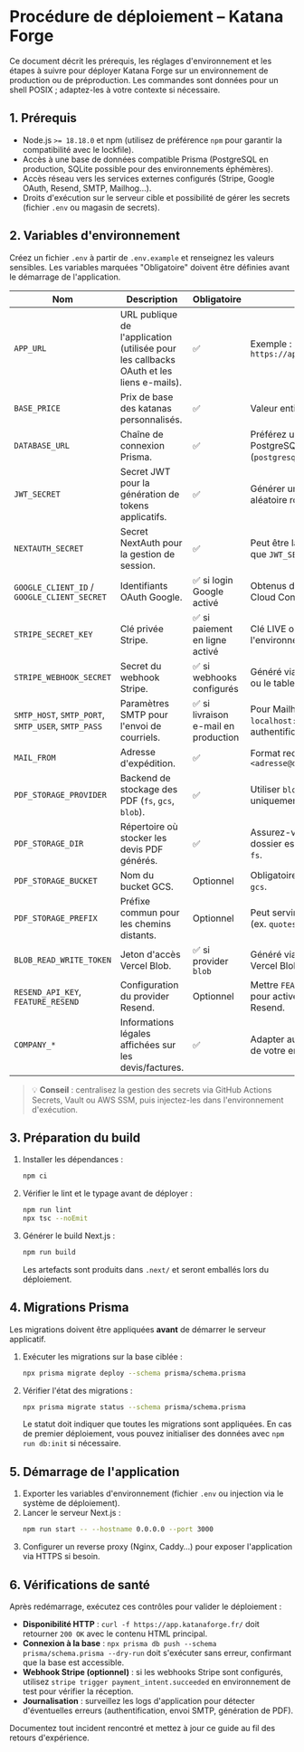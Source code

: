 # Procédure de déploiement – Katana Forge

Ce document décrit les prérequis, les réglages d'environnement et les étapes à suivre pour déployer Katana Forge sur un environnement de production ou de préproduction. Les commandes sont données pour un shell POSIX ; adaptez-les à votre contexte si nécessaire.

## 1. Prérequis

- Node.js `>= 18.18.0` et npm (utilisez de préférence `npm` pour garantir la compatibilité avec le lockfile).
- Accès à une base de données compatible Prisma (PostgreSQL en production, SQLite possible pour des environnements éphémères).
- Accès réseau vers les services externes configurés (Stripe, Google OAuth, Resend, SMTP, Mailhog…).
- Droits d'exécution sur le serveur cible et possibilité de gérer les secrets (fichier `.env` ou magasin de secrets).

## 2. Variables d'environnement

Créez un fichier `.env` à partir de `.env.example` et renseignez les valeurs sensibles. Les variables marquées "Obligatoire" doivent être définies avant le démarrage de l'application.

| Nom | Description | Obligatoire | Notes |
| --- | --- | --- | --- |
| `APP_URL` | URL publique de l'application (utilisée pour les callbacks OAuth et les liens e-mails). | ✅ | Exemple : `https://app.katanaforge.fr` |
| `BASE_PRICE` | Prix de base des katanas personnalisés. | ✅ | Valeur entière en centimes. |
| `DATABASE_URL` | Chaîne de connexion Prisma. | ✅ | Préférez un backend PostgreSQL (`postgresql://…`). |
| `JWT_SECRET` | Secret JWT pour la génération de tokens applicatifs. | ✅ | Générer une chaîne aléatoire robuste. |
| `NEXTAUTH_SECRET` | Secret NextAuth pour la gestion de session. | ✅ | Peut être la même valeur que `JWT_SECRET`. |
| `GOOGLE_CLIENT_ID` / `GOOGLE_CLIENT_SECRET` | Identifiants OAuth Google. | ✅ si login Google activé | Obtenus depuis Google Cloud Console. |
| `STRIPE_SECRET_KEY` | Clé privée Stripe. | ✅ si paiement en ligne activé | Clé LIVE ou TEST selon l'environnement. |
| `STRIPE_WEBHOOK_SECRET` | Secret du webhook Stripe. | ✅ si webhooks configurés | Généré via `stripe listen` ou le tableau de bord Stripe. |
| `SMTP_HOST`, `SMTP_PORT`, `SMTP_USER`, `SMTP_PASS` | Paramètres SMTP pour l'envoi de courriels. | ✅ si livraison e-mail en production | Pour Mailhog, utiliser `localhost:1025` sans authentification. |
| `MAIL_FROM` | Adresse d'expédition. | ✅ | Format recommandé : `Nom <adresse@domaine>` |
| `PDF_STORAGE_PROVIDER` | Backend de stockage des PDF (`fs`, `gcs`, `blob`). | ✅ | Utiliser `blob` sur Vercel, `fs` uniquement en local. |
| `PDF_STORAGE_DIR` | Répertoire où stocker les devis PDF générés. | ✅ | Assurez-vous que le dossier est inscriptible pour `fs`. |
| `PDF_STORAGE_BUCKET` | Nom du bucket GCS. | Optionnel | Obligatoire avec le provider `gcs`. |
| `PDF_STORAGE_PREFIX` | Préfixe commun pour les chemins distants. | Optionnel | Peut servir pour `gcs` et `blob` (ex. `quotes`). |
| `BLOB_READ_WRITE_TOKEN` | Jeton d'accès Vercel Blob. | ✅ si provider `blob` | Généré via le dashboard Vercel Blob. |
| `RESEND_API_KEY`, `FEATURE_RESEND` | Configuration du provider Resend. | Optionnel | Mettre `FEATURE_RESEND=true` pour activer l'envoi via Resend. |
| `COMPANY_*` | Informations légales affichées sur les devis/factures. | ✅ | Adapter aux coordonnées de votre entreprise. |

> 💡 **Conseil** : centralisez la gestion des secrets via GitHub Actions Secrets, Vault ou AWS SSM, puis injectez-les dans l'environnement d'exécution.

## 3. Préparation du build

1. Installer les dépendances :
   ```bash
   npm ci
   ```
2. Vérifier le lint et le typage avant de déployer :
   ```bash
   npm run lint
   npx tsc --noEmit
   ```
3. Générer le build Next.js :
   ```bash
   npm run build
   ```
   Les artefacts sont produits dans `.next/` et seront emballés lors du déploiement.

## 4. Migrations Prisma

Les migrations doivent être appliquées **avant** de démarrer le serveur applicatif.

1. Exécuter les migrations sur la base ciblée :
   ```bash
   npx prisma migrate deploy --schema prisma/schema.prisma
   ```
2. Vérifier l'état des migrations :
   ```bash
   npx prisma migrate status --schema prisma/schema.prisma
   ```
   Le statut doit indiquer que toutes les migrations sont appliquées. En cas de premier déploiement, vous pouvez initialiser des données avec `npm run db:init` si nécessaire.

## 5. Démarrage de l'application

1. Exporter les variables d'environnement (fichier `.env` ou injection via le système de déploiement).
2. Lancer le serveur Next.js :
   ```bash
   npm run start -- --hostname 0.0.0.0 --port 3000
   ```
3. Configurer un reverse proxy (Nginx, Caddy…) pour exposer l'application via HTTPS si besoin.

## 6. Vérifications de santé

Après redémarrage, exécutez ces contrôles pour valider le déploiement :

- **Disponibilité HTTP** : `curl -f https://app.katanaforge.fr/` doit retourner `200 OK` avec le contenu HTML principal.
- **Connexion à la base** : `npx prisma db push --schema prisma/schema.prisma --dry-run` doit s'exécuter sans erreur, confirmant que la base est accessible.
- **Webhook Stripe (optionnel)** : si les webhooks Stripe sont configurés, utilisez `stripe trigger payment_intent.succeeded` en environnement de test pour vérifier la réception.
- **Journalisation** : surveillez les logs d'application pour détecter d'éventuelles erreurs (authentification, envoi SMTP, génération de PDF).

Documentez tout incident rencontré et mettez à jour ce guide au fil des retours d'expérience.

